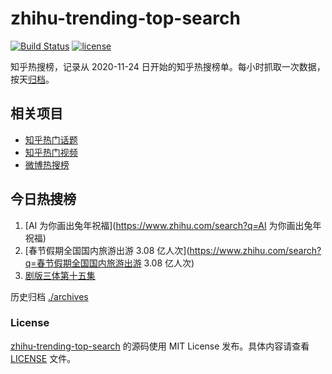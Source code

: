 # zhihu-trending-top-search

[![Build Status](https://github.com/justjavac/zhihu-trending-top-search/workflows/ci/badge.svg?branch=main)](https://github.com/justjavac/zhihu-trending-top-search/actions)
[![license](https://img.shields.io/github/license/justjavac/zhihu-trending-top-search)](https://github.com/justjavac/zhihu-trending-top-search/blob/main/LICENSE)

知乎热搜榜，记录从 2020-11-24
日开始的知乎热搜榜单。每小时抓取一次数据，按天[归档](./archives)。

## 相关项目

- [知乎热门话题](https://github.com/justjavac/zhihu-trending-hot-questions)
- [知乎热门视频](https://github.com/justjavac/zhihu-trending-hot-video)
- [微博热搜榜](https://github.com/justjavac/weibo-trending-hot-search)

## 今日热搜榜

<!-- BEGIN -->
<!-- 最后更新时间 Sat Jan 28 2023 06:12:16 GMT+0800 (China Standard Time) -->

1. [AI 为你画出兔年祝福](https://www.zhihu.com/search?q=AI 为你画出兔年祝福)
1. [春节假期全国国内旅游出游 3.08
   亿人次](https://www.zhihu.com/search?q=春节假期全国国内旅游出游 3.08 亿人次)
1. [剧版三体第十五集](https://www.zhihu.com/search?q=剧版三体第十五集)

<!-- END -->

历史归档 [./archives](./archives)

### License

[zhihu-trending-top-search](https://github.com/justjavac/zhihu-trending-top-search)
的源码使用 MIT License 发布。具体内容请查看 [LICENSE](./LICENSE) 文件。

